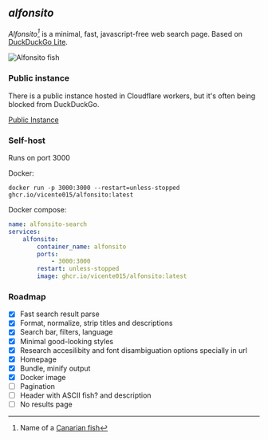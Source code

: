## *alfonsito*

*Alfonsito[^1]* is a minimal, fast, javascript-free web search page.
Based on [DuckDuckGo Lite](https://lite.duckduckgo.com/lite).

![Alfonsito fish](.github/alfonsito.jpg)

### Public instance
There is a public instance hosted in Cloudflare workers, but it's often being blocked from DuckDuckGo.

[Public Instance](https://alfonsito.vicente015.workers.dev/)

### Self-host
Runs on port 3000

Docker:
```shell
docker run -p 3000:3000 --restart=unless-stopped ghcr.io/vicente015/alfonsito:latest
```

Docker compose:

```yaml
name: alfonsito-search
services:
    alfonsito:
        container_name: alfonsito
        ports:
            - 3000:3000
        restart: unless-stopped
        image: ghcr.io/vicente015/alfonsito:latest
```

### Roadmap

- [X] Fast search result parse
- [X] Format, normalize, strip titles and descriptions
- [X] Search bar, filters, language
- [X] Minimal good-looking styles
- [X] Research accesilibity and font disambiguation options specially in url
- [X] Homepage
- [X] Bundle, minify output
- [X] Docker image
- [ ] Pagination
- [ ] Header with ASCII fish? and description
- [ ] No results page

[^1]: Name of a [Canarian fish](https://www3.gobiernodecanarias.org/medusa/mediateca/ecoescuela/?attachment_id=7054)
